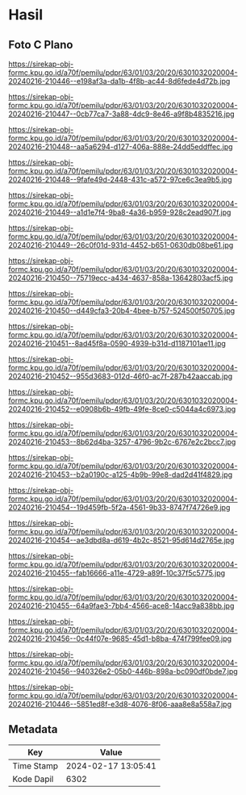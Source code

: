 # Hasil

## Foto C Plano

https://sirekap-obj-formc.kpu.go.id/a70f/pemilu/pdpr/63/01/03/20/20/6301032020004-20240216-210446--e198af3a-da1b-4f8b-ac44-8d6fede4d72b.jpg

https://sirekap-obj-formc.kpu.go.id/a70f/pemilu/pdpr/63/01/03/20/20/6301032020004-20240216-210447--0cb77ca7-3a88-4dc9-8e46-a9f8b4835216.jpg

https://sirekap-obj-formc.kpu.go.id/a70f/pemilu/pdpr/63/01/03/20/20/6301032020004-20240216-210448--aa5a6294-d127-406a-888e-24dd5eddffec.jpg

https://sirekap-obj-formc.kpu.go.id/a70f/pemilu/pdpr/63/01/03/20/20/6301032020004-20240216-210448--9fafe49d-2448-431c-a572-97ce6c3ea9b5.jpg

https://sirekap-obj-formc.kpu.go.id/a70f/pemilu/pdpr/63/01/03/20/20/6301032020004-20240216-210449--a1d1e7f4-9ba8-4a36-b959-928c2ead907f.jpg

https://sirekap-obj-formc.kpu.go.id/a70f/pemilu/pdpr/63/01/03/20/20/6301032020004-20240216-210449--26c0f01d-931d-4452-b651-0630db08be61.jpg

https://sirekap-obj-formc.kpu.go.id/a70f/pemilu/pdpr/63/01/03/20/20/6301032020004-20240216-210450--75719ecc-a434-4637-858a-13642803acf5.jpg

https://sirekap-obj-formc.kpu.go.id/a70f/pemilu/pdpr/63/01/03/20/20/6301032020004-20240216-210450--d449cfa3-20b4-4bee-b757-524500f50705.jpg

https://sirekap-obj-formc.kpu.go.id/a70f/pemilu/pdpr/63/01/03/20/20/6301032020004-20240216-210451--8ad45f8a-0590-4939-b31d-d1187101ae11.jpg

https://sirekap-obj-formc.kpu.go.id/a70f/pemilu/pdpr/63/01/03/20/20/6301032020004-20240216-210452--955d3683-012d-46f0-ac7f-287b42aaccab.jpg

https://sirekap-obj-formc.kpu.go.id/a70f/pemilu/pdpr/63/01/03/20/20/6301032020004-20240216-210452--e0908b6b-49fb-49fe-8ce0-c5044a4c6973.jpg

https://sirekap-obj-formc.kpu.go.id/a70f/pemilu/pdpr/63/01/03/20/20/6301032020004-20240216-210453--8b62d4ba-3257-4796-9b2c-6767e2c2bcc7.jpg

https://sirekap-obj-formc.kpu.go.id/a70f/pemilu/pdpr/63/01/03/20/20/6301032020004-20240216-210453--b2a0190c-a125-4b9b-99e8-dad2d41f4829.jpg

https://sirekap-obj-formc.kpu.go.id/a70f/pemilu/pdpr/63/01/03/20/20/6301032020004-20240216-210454--19d459fb-5f2a-4561-9b33-8747f74726e9.jpg

https://sirekap-obj-formc.kpu.go.id/a70f/pemilu/pdpr/63/01/03/20/20/6301032020004-20240216-210454--ae3dbd8a-d619-4b2c-8521-95d614d2765e.jpg

https://sirekap-obj-formc.kpu.go.id/a70f/pemilu/pdpr/63/01/03/20/20/6301032020004-20240216-210455--fab16666-a11e-4729-a89f-10c37f5c5775.jpg

https://sirekap-obj-formc.kpu.go.id/a70f/pemilu/pdpr/63/01/03/20/20/6301032020004-20240216-210455--64a9fae3-7bb4-4566-ace8-14acc9a838bb.jpg

https://sirekap-obj-formc.kpu.go.id/a70f/pemilu/pdpr/63/01/03/20/20/6301032020004-20240216-210456--0c44f07e-9685-45d1-b8ba-474f799fee09.jpg

https://sirekap-obj-formc.kpu.go.id/a70f/pemilu/pdpr/63/01/03/20/20/6301032020004-20240216-210456--940326e2-05b0-446b-898a-bc090df0bde7.jpg

https://sirekap-obj-formc.kpu.go.id/a70f/pemilu/pdpr/63/01/03/20/20/6301032020004-20240216-210446--5851ed8f-e3d8-4076-8f06-aaa8e8a558a7.jpg


## Metadata

| Key        | Value               |
| ---------- | ------------------- |
| Time Stamp | 2024-02-17 13:05:41 |
| Kode Dapil | 6302                |



